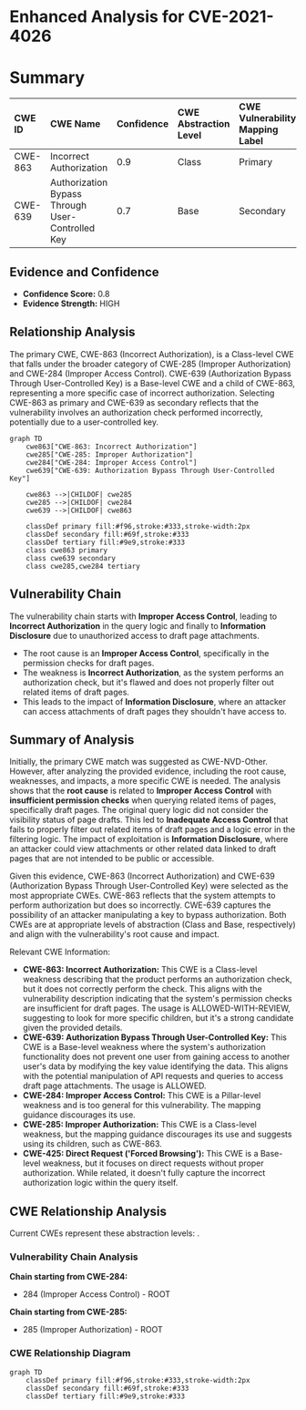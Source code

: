 # Enhanced Analysis for CVE-2021-4026

# Summary
| CWE ID  | CWE Name                                          | Confidence | CWE Abstraction Level | CWE Vulnerability Mapping Label | CWE-Vulnerability Mapping Notes |
| :------- | :------------------------------------------------ | :--------- | :---------------------- | :------------------------------ | :------------------------------ |
| CWE-863  | Incorrect Authorization                           | 0.9        | Class                   | Primary                         | Allowed-with-Review           |
| CWE-639  | Authorization Bypass Through User-Controlled Key | 0.7        | Base                    | Secondary                       | Allowed                       |

## Evidence and Confidence

*   **Confidence Score:** 0.8
*   **Evidence Strength:** HIGH

## Relationship Analysis
The primary CWE, CWE-863 (Incorrect Authorization), is a Class-level CWE that falls under the broader category of CWE-285 (Improper Authorization) and CWE-284 (Improper Access Control). CWE-639 (Authorization Bypass Through User-Controlled Key) is a Base-level CWE and a child of CWE-863, representing a more specific case of incorrect authorization. Selecting CWE-863 as primary and CWE-639 as secondary reflects that the vulnerability involves an authorization check performed incorrectly, potentially due to a user-controlled key.

```mermaid
graph TD
    cwe863["CWE-863: Incorrect Authorization"]
    cwe285["CWE-285: Improper Authorization"]
    cwe284["CWE-284: Improper Access Control"]
    cwe639["CWE-639: Authorization Bypass Through User-Controlled Key"]

    cwe863 -->|CHILDOF| cwe285
    cwe285 -->|CHILDOF| cwe284
    cwe639 -->|CHILDOF| cwe863

    classDef primary fill:#f96,stroke:#333,stroke-width:2px
    classDef secondary fill:#69f,stroke:#333
    classDef tertiary fill:#9e9,stroke:#333
    class cwe863 primary
    class cwe639 secondary
    class cwe285,cwe284 tertiary
```

## Vulnerability Chain
The vulnerability chain starts with **Improper Access Control**, leading to **Incorrect Authorization** in the query logic and finally to **Information Disclosure** due to unauthorized access to draft page attachments.
- The root cause is an **Improper Access Control**, specifically in the permission checks for draft pages.
- The weakness is **Incorrect Authorization**, as the system performs an authorization check, but it's flawed and does not properly filter out related items of draft pages.
- This leads to the impact of **Information Disclosure**, where an attacker can access attachments of draft pages they shouldn't have access to.

## Summary of Analysis
Initially, the primary CWE match was suggested as CWE-NVD-Other. However, after analyzing the provided evidence, including the root cause, weaknesses, and impacts, a more specific CWE is needed. The analysis shows that the **root cause** is related to **Improper Access Control** with **insufficient permission checks** when querying related items of pages, specifically draft pages. The original query logic did not consider the visibility status of page drafts. This led to **Inadequate Access Control** that fails to properly filter out related items of draft pages and a logic error in the filtering logic. The impact of exploitation is **Information Disclosure**, where an attacker could view attachments or other related data linked to draft pages that are not intended to be public or accessible.

Given this evidence, CWE-863 (Incorrect Authorization) and CWE-639 (Authorization Bypass Through User-Controlled Key) were selected as the most appropriate CWEs. CWE-863 reflects that the system attempts to perform authorization but does so incorrectly. CWE-639 captures the possibility of an attacker manipulating a key to bypass authorization. Both CWEs are at appropriate levels of abstraction (Class and Base, respectively) and align with the vulnerability's root cause and impact.

Relevant CWE Information:

*   **CWE-863: Incorrect Authorization:** This CWE is a Class-level weakness describing that the product performs an authorization check, but it does not correctly perform the check. This aligns with the vulnerability description indicating that the system's permission checks are insufficient for draft pages. The usage is ALLOWED-WITH-REVIEW, suggesting to look for more specific children, but it's a strong candidate given the provided details.
*   **CWE-639: Authorization Bypass Through User-Controlled Key:** This CWE is a Base-level weakness where the system's authorization functionality does not prevent one user from gaining access to another user's data by modifying the key value identifying the data. This aligns with the potential manipulation of API requests and queries to access draft page attachments. The usage is ALLOWED.
*   **CWE-284: Improper Access Control:** This CWE is a Pillar-level weakness and is too general for this vulnerability. The mapping guidance discourages its use.
*   **CWE-285: Improper Authorization:** This CWE is a Class-level weakness, but the mapping guidance discourages its use and suggests using its children, such as CWE-863.
*   **CWE-425: Direct Request ('Forced Browsing'):** This CWE is a Base-level weakness, but it focuses on direct requests without proper authorization. While related, it doesn't fully capture the incorrect authorization logic within the query itself.


## CWE Relationship Analysis

Current CWEs represent these abstraction levels: .


### Vulnerability Chain Analysis

**Chain starting from CWE-284:**
- 284 (Improper Access Control) - ROOT


**Chain starting from CWE-285:**
- 285 (Improper Authorization) - ROOT



### CWE Relationship Diagram

```mermaid
graph TD
    classDef primary fill:#f96,stroke:#333,stroke-width:2px
    classDef secondary fill:#69f,stroke:#333
    classDef tertiary fill:#9e9,stroke:#333
```